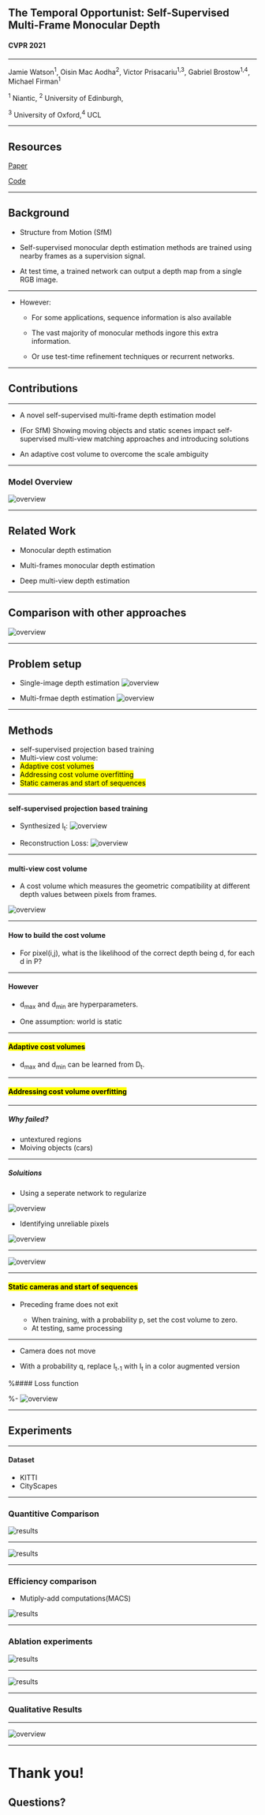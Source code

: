 
## The Temporal Opportunist: Self-Supervised Multi-Frame Monocular Depth

#### CVPR 2021

---

Jamie Watson<sup>1</sup>, Oisin Mac Aodha<sup>2</sup>, Victor Prisacariu<sup>1,3</sup>, Gabriel Brostow<sup>1,4</sup>, Michael Firman<sup>1</sup>

<sup>1</sup> Niantic, <sup>2</sup> University of Edinburgh,

<sup>3</sup> University of Oxford,<sup>4</sup> UCL

---

## Resources

[Paper](https://arxiv.org/pdf/2104.14540.pdf)

[Code](https://github.com/nianticlabs/manydepth)


---

## Background

- Structure from Motion (SfM)

- Self-supervised monocular depth estimation methods are trained using nearby frames as a supervision signal.

- At test time, a trained network can output a depth map from a single RGB image.

---

- However:

  * For some applications, sequence information is also available

  * The vast majority of monocular methods ingore this extra information.

  * Or use test-time refinement techniques or recurrent networks.


---

## Contributions

---

* A novel self-supervised multi-frame depth estimation model

* (For SfM) Showing moving objects and static scenes impact self-supervised multi-view matching approaches and introducing solutions

* An adaptive cost volume to overcome the scale ambiguity 

---

### Model Overview

![overview](assets/overview.png)<!-- .element height="100%" width="100%" -->

---

## Related Work

* Monocular depth estimation

* Multi-frames monocular depth estimation

* Deep multi-view depth estimation

---

## Comparison with other approaches 

![overview](assets/table1.png)<!-- .element height="80%" width="80%" -->

---

## Problem setup


* Single-image depth estimation
![overview](assets/eq1.png)<!-- .element height="70%" width="60%" -->

* Multi-frmae depth estimation
![overview](assets/eq2.png)<!-- .element height="60%" width="60%" -->

---

## Methods

- self-supervised projection based training
- Multi-view cost volume:
- <mark>Adaptive cost volumes </mark>
- <mark>Addressing cost volume overfitting</mark>
- <mark>Static cameras and start of sequences</mark>


---

####  self-supervised projection based training


* Synthesized I<sub>t</sub>:
![overview](assets/eq3.png)<!-- .element height="70%" width="60%" -->

* Reconstruction Loss:
![overview](assets/eq4.png)<!-- .element height="60%" width="60%" -->

---

####  multi-view cost volume

* A cost volume which measures the geometric compatibility at different depth values between pixels from frames. 

![overview](assets/overview.png)<!-- .element height="100%" width="100%" -->


---

#### How to build the cost volume

* For pixel(i,j), what is the likelihood of the correct depth being d, for each d in P?



---

#### However

* d<sub>max</sub> and d<sub>min</sub> are hyperparameters.

* One assumption: world is static 

---

####  <mark>Adaptive cost volumes </mark>


* d<sub>max</sub> and d<sub>min</sub> can be learned from D<sub>t</sub>.


---

#### <mark>Addressing cost volume overfitting</mark>

---

##### Why failed?

* untextured regions
* Moiving objects (cars) 


---

##### Soluitions

* Using a seperate network to regularize

![overview](assets/eq5.png)<!-- .element height="70%" width="60%" -->

* Identifying unreliable pixels

![overview](assets/eq6.png)<!-- .element height="60%" width="60%" -->



---

![overview](assets/figure3.png)<!-- .element height="100%" width="100%" -->

---

#### <mark>Static cameras and start of sequences</mark>


* Preceding frame does not exit

    * When training, with a probability p, set the cost volume to zero.
    * At testing, same processing

---

* Camera does not move

* With a probability q, replace I<sub>t-1</sub> with I<sub>t</sub> in a color augmented version



%#### Loss function

%- ![overview](assets/eq10.png)<!-- .element height="100%" width="100%" -->

---


## Experiments

---

#### Dataset

- KITTI
- CityScapes


---

### Quantitive Comparison

![results](assets/table2.png)<!-- .element height="100%" width="100%" -->

---

![results](assets/table3.png)<!-- .element height="100%" width="100%" -->


---

### Efficiency comparison

* Mutiply-add computations(MACS)

![results](assets/figure5.png)<!-- .element height="100%" width="60%" -->

---


### Ablation experiments

![results](assets/table4.png)<!-- .element height="100%" width="100%" -->

---

![results](assets/table5.png)<!-- .element height="100%" width="100%" -->

---

### Qualitative Results

---

![overview](assets/comparison.png)<!-- .element height="100%" width="100%" -->

---

# Thank you! 

## Questions?
